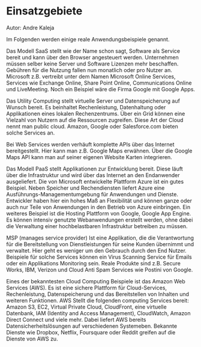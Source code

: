 # Einsatzgebiete

Autor: Andre Kaleja

Im Folgenden werden einige reale Anwendungsbeispiele genannt.

Das Modell SaaS stellt wie der Name schon sagt, Software als Service bereit und kann über den Browser angesteuert werden. Unternehmen müssen selber keine Server und Software Lizenzen mehr beschaffen. Gebühren für die Nutzung fallen nun monatlich oder pro Nutzer an. Microsoft z.B. vertreibt unter dem Namen Microsoft Online Services, Services wie Exchange Online, Share Point Online, Communications Online und LiveMeeting. Noch ein Beispiel wäre die Firma Google mit Google Apps. 

Das Utility Computing stellt virtuelle Server und Datenspeicherung auf Wunsch bereit. Es beinhaltet Rechenleistung, Datenhaltung oder Applikationen eines lokalen Rechenzentrums. Über ein Grid können eine Vielzahl von Nutzern auf die Ressourcen zugreifen. Diese Art der Cloud nennt man public cloud. Amazon, Google oder Salesforce.com bieten solche Services an.

Bei Web Services werden verhäuft komplette APIs über das Internet bereitgestellt.  Hier kann man z.B. Google Maps erwähnen. Über die Google Maps API kann man auf seiner eigenen Website Karten integrieren. 

Das Modell PaaS stellt Applikationen zur Entwicklung bereit. Diese läuft über die Infrastruktur und wird über das Internet an den Endanwender ausgeliefert. Die von Microsoft entwickelte Plattform Azure ist ein gutes Beispiel. Neben Speicher und Rechendiensten liefert Azure eine Ausführungs-Managementumgebung für Anwendungen und Dienste. Entwickler haben hier ein hohes Maß an Flexibilität und können ganze oder auch nur Teile von Anwendungen in den Betrieb von Azure einbringen. Ein weiteres Beispiel ist die Hosting Plattform von Google, Google App Engine. Es können intensiv genutzte Webanwendungen erstellt werden, ohne dabei die Verwaltung einer hochbelastbaren Infrastruktur betreiben zu müssen. 

MSP (manages service provider) Ist eine Applikation, die die Verantwortung für die Bereitstellung von Dienstleistungen für seine Kunden übernimmt und verwaltet. Hier geht es weniger um den Gebrauch durch den End Nutzer. Beispiele für solche Services können ein Virus Scanning Service für Emails oder ein Applikations Monitoring sein. Reale Produkte sind z.B. Secure Works, IBM, Verizon und Cloud Anti Spam Services wie Postini von Google.

Eines der bekanntesten Cloud Computing Beispiele ist das Amazon Web Services (AWS). Es ist eine sichere Plattform für Cloud-Services, Rechenleistung, Datenspeicherung und das Bereitstellen von Inhalten und weiteren Funktionen. AWS Stellt die folgenden computing Services bereit: Amazon S3, EC2, Virtual Private Cloud, CloudFront, eine virtuelle Datenbank, IAM (Identity and Access Management), CloudWatch, Amazon Direct Connect und viele mehr. Dabei liefert AWS bereits Datensicherheitslösungen auf verschiedenen Systemeben. Bekannte Dienste wie Dropbox, Netflix, Foursquare oder Reddit greifen auf die Dienste von AWS zu. 
